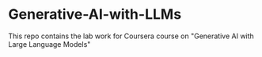 # Generative-AI-with-LLMs
This repo contains the lab work for Coursera course on "Generative AI with Large Language Models"
